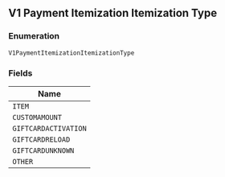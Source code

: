 ## V1 Payment Itemization Itemization Type

### Enumeration

`V1PaymentItemizationItemizationType`

### Fields

| Name |
|  --- |
| `ITEM` |
| `CUSTOMAMOUNT` |
| `GIFTCARDACTIVATION` |
| `GIFTCARDRELOAD` |
| `GIFTCARDUNKNOWN` |
| `OTHER` |

